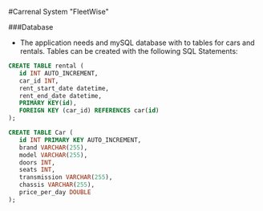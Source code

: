 #Carrenal System "FleetWise"

###Database
- The application needs and mySQL database with to tables for cars and rentals. Tables can be created with the following SQL Statements:
```sql
CREATE TABLE rental (
   id INT AUTO_INCREMENT,
   car_id INT,
   rent_start_date datetime,
   rent_end_date datetime,
   PRIMARY KEY(id),
   FOREIGN KEY (car_id) REFERENCES car(id)
);

CREATE TABLE Car (
   id INT PRIMARY KEY AUTO_INCREMENT,
   brand VARCHAR(255),
   model VARCHAR(255),
   doors INT,
   seats INT,
   transmission VARCHAR(255),
   chassis VARCHAR(255),
   price_per_day DOUBLE
);
```
